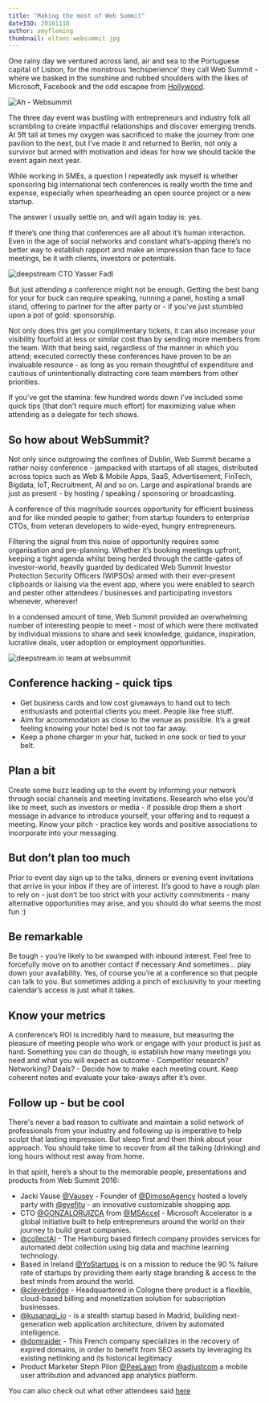 ```yaml
---
title: "Making the most of Web Summit"
dateISO: 20161118
author: amyfleming
thumbnail: eltons-websummit.jpg
---
```


One rainy day we ventured across land, air and sea to the Portuguese capital of Lisbon, for the monstrous ‘techsperience’ they call Web Summit - where we basked in the sunshine and rubbed shoulders with the likes of Microsoft, Facebook and the odd escapee from [Hollywood](https://websummit.net/speakers).

![Ah - Websummit](eltons-websummit.jpg)

The three day event was bustling with entrepreneurs and industry folk all scrambling to create impactful relationships and discover emerging trends. At 5ft tall at times my oxygen was sacrificed to make the journey from one pavilion to the next, but I’ve made it and returned to Berlin, not only a survivor but armed with motivation and ideas for how we should tackle the event again next year.

While working in SMEs, a question I repeatedly ask myself is whether sponsoring big international tech conferences is really worth the time and expense, especially when spearheading an open source project or a new startup.

The answer I usually settle on, and will again today is: yes.

If there’s one thing that conferences are all about it’s human interaction. Even in the age of social networks and constant what’s-apping there’s no better way to establish rapport and make an impression than face to face meetings, be it with clients, investors or potentials.

![deepstream CTO Yasser Fadl](deepstream-cto-yasser-f.jpg)

But just attending a conference might not be enough. Getting the best bang for your for buck can require speaking, running a panel, hosting a small stand, offering to partner for the after party or - if you’ve just stumbled upon a pot of gold: sponsorship.

Not only does this get you complimentary tickets, it can also increase your visibility fourfold at less or similar cost than by sending more members from the team. With that being said, regardless of the manner in which you attend; executed correctly these conferences have proven to be an invaluable resource - as long as you remain thoughtful of expenditure and cautious of unintentionally distracting core team members from other priorities.

If you’ve got the stamina:  few hundred words down I’ve included some quick tips (that don’t require much effort) for maximizing value when attending as a delegate for tech shows.

## So how about WebSummit?

Not only since outgrowing the confines of Dublin, Web Summit became a rather noisy conference - jampacked with startups of all stages, distributed across topics such as Web & Mobile Apps, SaaS, Advertisement, FinTech, Bigdata, IoT, Recruitment, AI and so on.
Large and aspirational brands are just as present - by hosting / speaking / sponsoring or broadcasting.

A conference of this magnitude sources opportunity for efficient business and for like minded people to gather; from startup founders to enterprise CTOs, from veteran developers to wide-eyed, hungry entrepreneurs.

Filtering the signal from this noise of opportunity requires some organisation and pre-planning. Whether it’s booking meetings upfront, keeping a tight agenda whilst being herded through the cattle-gates of investor-world, heavily guarded by dedicated Web Summit Investor Protection Security Officers (WIPSOs) armed with their ever-present clipboards or liaising via the event app, where you were enabled to search and pester other attendees / businesses and participating investors whenever, wherever!

In a condensed amount of time, Web Summit provided an overwhelming number of interesting people to meet - most of which were there motivated by individual missions to share and seek knowledge, guidance, inspiration, lucrative deals, user adoption or employment opportunities.

![deepstream.io team at websummit](yasser-amy-websummit.jpg)

## Conference hacking - quick tips
- Get business cards and low cost giveaways to hand out to tech enthusiasts and potential clients you meet. People like free stuff.
- Aim for accommodation as close to the venue as possible. It’s a great feeling knowing your hotel bed is not too far away.
- Keep a phone charger in your hat, tucked in one sock or tied to your belt.

## Plan a bit
Create some buzz leading up to the event by informing your network through social channels and meeting invitations.
Research who else you’d like to meet, such as investors or media - if possible drop them a short message in advance to introduce yourself, your offering and to request a meeting.
Know your pitch - practice key words and positive associations to incorporate into your messaging.

## But don’t plan too much
Prior to event day sign up to the talks, dinners or evening event invitations that arrive in your inbox if they are of interest. It’s good to have a rough plan to rely on - just don’t be too strict with your activity commitments - many alternative opportunities may arise, and you should do what seems the most fun :)

## Be remarkable
Be tough - you’re likely to be swamped with inbound interest. Feel free to forcefully move on to another contact if necessary
And sometimes… play down your availability. Yes, of course you’re at a conference so that people can talk to you. But sometimes adding a pinch of exclusivity to your meeting calendar’s access is just what it takes.

## Know your metrics
A conference’s ROI is incredibly hard to measure, but measuring the pleasure of meeting people who work or engage with your product is just as hard.
Something you can do though, is establish how many meetings you need and what you will expect as outcome - Competitor research? Networking? Deals? - Decide how to make each meeting count. Keep coherent notes and evaluate your take-aways after it’s over.

## Follow up - but be cool
There's never a bad reason to cultivate and maintain a solid network of professionals from your industry and following up is imperative to help sculpt that lasting impression. But sleep first and then think about your approach. You should take time to recover from all the talking (drinking) and long hours without rest away from home.

In that spirit, here’s a shout to the memorable people, presentations and products from Web Summit 2016:

- Jacki Vause [@Vausey](https://twitter.com/Vausey) - Founder of [@DimosoAgency](https://twitter.com/DimosoAgency) hosted a lovely party with [@eyefitu](https://twitter.com/eyefitu) - an innovative customizable shopping app.
- CTO [@GONZALORUIZCA](https://twitter.com/GONZALORUIZCA) from [@MSAccel](https://twitter.com/MSAccel) - Microsoft Accelerator is a global initiative built to help entrepreneurs around the world on their journey to build great companies.
- [@collectAI](https://twitter.com/collectAI) - The Hamburg based fintech company provides services for automated debt collection using big data and machine learning technology.
- Based in Ireland [@YoStartups](https://twitter.com/YoStartups) is on a mission to reduce the 90 % failure rate of startups by providing them early stage branding & access to the best minds from around the world.
- [@cleverbridge](https://twitter.com/cleverbridge) - Headquartered in Cologne there product is a flexible, cloud-based billing and monetization solution for subscription businesses.
- [@kusanagi_io](https://twitter.com/kusanagi_io) - is a stealth startup based in Madrid, building next-generation web application architecture, driven by automated intelligence.
- [@domraider](https://twitter.com/domraider) - This French company specializes in the recovery of expired domains, in order to benefit from SEO assets by leveraging its existing netlinking and its historical legitimacy
- Product Marketer Steph Pilon [@PeeLawn](https://twitter.com/peelawn) from [@adjustcom](https://twitter.com/adjustcom) a mobile user attribution and advanced app analytics platform.

You can also check out what other attendees said [here](https://websummit.net/reviews-attendee)